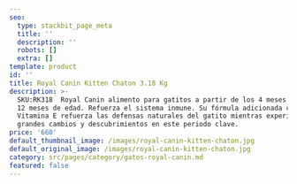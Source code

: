 ```yaml
---
seo:
  type: stackbit_page_meta
  title: ''
  description: ''
  robots: []
  extra: []
template: product
id: ''
title: Royal Canin Kitten Chaton 3.18 Kg
description: >-
  SKU:RK318  Royal Canin alimento para gatitos a partir de los 4 meses hasta los
  12 meses de edad. Refuerza el sistema inmune. Su fórmula adicionada con
  Vitamina E refuerza las defensas naturales del gatito mientras experimenta
  grandes cambios y descubrimientos en este periodo clave.
price: '660'
default_thumbnail_image: /images/royal-canin-kitten-chaton.jpg
default_original_image: /images/royal-canin-kitten-chaton.jpg
category: src/pages/category/gatos-royal-canin.md
featured: false
---
```

